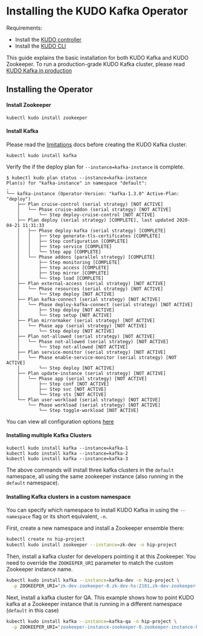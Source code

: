 # Installing the KUDO Kafka Operator

Requirements:

- Install the [KUDO controller](https://kudo.dev/docs/getting-started/)
- Install the [KUDO CLI](https://kudo.dev/docs/cli/)

This guide explains the basic installation for both KUDO Kafka and KUDO Zookeeper.
To run a production-grade KUDO Kafka cluster, please read [KUDO Kafka in production](./production.md)

## Installing the Operator

#### Install Zookeeper 
```
kubectl kudo install zookeeper
```

#### Install Kafka 

Please read the [limitations](./limitations.md) docs before creating the KUDO Kafka cluster. 

```
kubectl kudo install kafka
```

Verify the if the deploy plan for `--instance=kafka-instance` is complete.
```
$ kubectl kudo plan status --instance=kafka-instance
Plan(s) for "kafka-instance" in namespace "default":
.
└── kafka-instance (Operator-Version: "kafka-1.3.0" Active-Plan: "deploy")
    ├── Plan cruise-control (serial strategy) [NOT ACTIVE]
    │   └── Phase cruise-addon (serial strategy) [NOT ACTIVE]
    │       └── Step deploy-cruise-control [NOT ACTIVE]
    ├── Plan deploy (serial strategy) [COMPLETE], last updated 2020-04-21 11:31:33
    │   ├── Phase deploy-kafka (serial strategy) [COMPLETE]
    │   │   ├── Step generate-tls-certificates [COMPLETE]
    │   │   ├── Step configuration [COMPLETE]
    │   │   ├── Step service [COMPLETE]
    │   │   └── Step app [COMPLETE]
    │   └── Phase addons (parallel strategy) [COMPLETE]
    │       ├── Step monitoring [COMPLETE]
    │       ├── Step access [COMPLETE]
    │       ├── Step mirror [COMPLETE]
    │       └── Step load [COMPLETE]
    ├── Plan external-access (serial strategy) [NOT ACTIVE]
    │   └── Phase resources (serial strategy) [NOT ACTIVE]
    │       └── Step deploy [NOT ACTIVE]
    ├── Plan kafka-connect (serial strategy) [NOT ACTIVE]
    │   └── Phase deploy-kafka-connect (serial strategy) [NOT ACTIVE]
    │       ├── Step deploy [NOT ACTIVE]
    │       └── Step setup [NOT ACTIVE]
    ├── Plan mirrormaker (serial strategy) [NOT ACTIVE]
    │   └── Phase app (serial strategy) [NOT ACTIVE]
    │       └── Step deploy [NOT ACTIVE]
    ├── Plan not-allowed (serial strategy) [NOT ACTIVE]
    │   └── Phase not-allowed (serial strategy) [NOT ACTIVE]
    │       └── Step not-allowed [NOT ACTIVE]
    ├── Plan service-monitor (serial strategy) [NOT ACTIVE]
    │   └── Phase enable-service-monitor (serial strategy) [NOT ACTIVE]
    │       └── Step deploy [NOT ACTIVE]
    ├── Plan update-instance (serial strategy) [NOT ACTIVE]
    │   └── Phase app (serial strategy) [NOT ACTIVE]
    │       ├── Step conf [NOT ACTIVE]
    │       ├── Step svc [NOT ACTIVE]
    │       └── Step sts [NOT ACTIVE]
    └── Plan user-workload (serial strategy) [NOT ACTIVE]
        └── Phase workload (serial strategy) [NOT ACTIVE]
            └── Step toggle-workload [NOT ACTIVE]
```

You can view all configuration options [here](./configuration.md)

#### Installing multiple Kafka Clusters

```
kubectl kudo install kafka --instance=kafka-1
kubectl kudo install kafka --instance=kafka-2
kubectl kudo install kafka --instance=kafka-3
```

The above commands will install three kafka clusters in the `default` namespace,
all using the same zookeeper instance (also running in the `default` namespace).

#### Installing Kafka clusters in a custom namespace

You can specify which namespace to install KUDO Kafka in using the `--namespace` flag
or its short equivalent, `-n`.

First, create a new namespace and install a Zookeeper ensemble there:

```bash
kubectl create ns hip-project
kubectl kudo install zookeeper --instance=zk-dev -n hip-project
```

Then, install a kafka cluster for developers pointing it at this Zookeeper.
You need to override the `ZOOKEEPER_URI` parameter to match the custom Zookeeper instance name.

```bash
kubectl kudo install kafka --instance=kafka-dev -n hip-project \
  -p ZOOKEEPER_URI="zk-dev-zookeeper-0.zk-dev-hs:2181,zk-dev-zookeeper-1.zk-dev-hs:2181,zk-dev-zookeeper-2.zk-dev-hs:2181"
```

Next, install a kafka cluster for QA. This example shows how to point KUDO kafka at a Zookeeper instance
that is running in a different namespace (`default` in this case)

```bash
kubectl kudo install kafka --instance=kafka-qa -n hip-project \
  -p ZOOKEEPER_URI="zookeeper-instance-zookeeper-0.zookeeper-instance-hs.default:2181,zookeeper-instance-zookeeper-1.zookeeper-instance-hs.default:2181,zookeeper-instance-zookeeper-2.zookeeper-instance-hs.default:2181"
```
